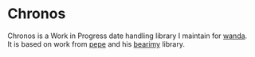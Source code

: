 # Chronos
Chronos is a Work in Progress date handling library I maintain for [wanda](https://tasadar.net/tionis/wanda).  
It is based on work from [pepe](https://git.sr.ht/~pepe/) and his [bearimy](https://git.sr.ht/~pepe/bearimy) library.
